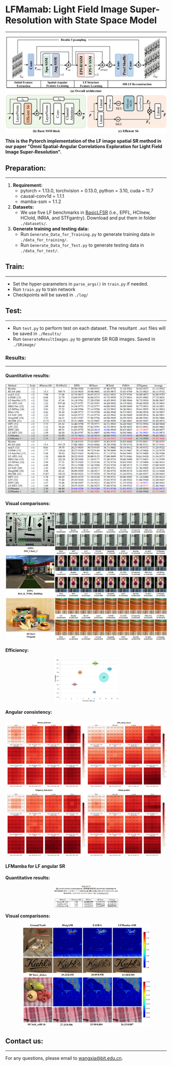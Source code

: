 # LFMamab: Light Field Image Super-Resolution with State Space Model
***
![](/figs/network.png)

**This is the Pytorch implementation of the LF image spatial SR method in 
our paper "Omni Spatial-Angular Correlations Exploration for Light Field Image Super-Resolution".**

## Preparation:
***

1. **Requirement:**
   - pytorch = 1.13.0, torchvision = 0.13.0, python = 3.10, cuda = 11.7
   - causal-conv1d = 1.1.1
   - mamba-ssm = 1.1.2
2. **Datasets:**
   - We use five LF benchmarks in [BasicLFSR](https://github.com/ZhengyuLiang24/BasicLFSR)
   (i.e., EPFL, HCInew, HCIold, INRIA, and STFgantry). Download and put them in folder `./datasets/`.
3. **Generate training and testing data:**
   - Run `Generate_Data_for_Training.py` to generate training data in `./data_for_training/`.
   - Run `Generate_Data_for_Test.py` to generate testing data in `./data_for_test/`.
   
## Train:
***
- Set the hyper\-parameters in `parse_args()` in `train.py` if needed.
- Run `train.py` to train network
- Checkpoints will be saved in `./log/`

## Test:
***
- Run `test.py` to perform test on each dataset. The resultant `.mat` files will be saved in `./Results/`
- Run `GenerateResultImages.py` to generate SR RGB images. Saved in `./SRimage/` 
### Results:
***
#### Quantitative results:

![](/figs/quantitative.png)

#### Visual comparisons:
![](/figs/visual_results.png)

#### Efficiency:
<div align=center> 
   <img src="./figs/efficiency.png" width="200"/>
</div>

#### Angular consistency:
![](/figs/angular_consistency.png)

#### LFMamba for LF angular SR
   **Quantitative results:**
<div align=center> 
   <img src="./figs/ASR_quantitative.png" width="200"/>
</div>

   **Visual comparisons:**
<div align=center> 
   <img src="./figs/ASR_visual.png" width="400"/>
</div>


## Contact us:
*** 
For any questions, please email to [wangxia@bit.edu.cn](wangxia@bit.edu.cn).
